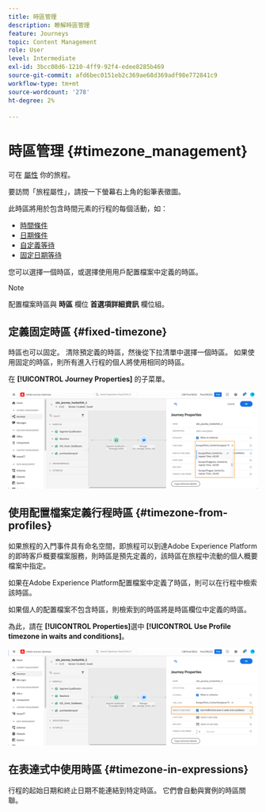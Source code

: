 ```yaml
---
title: 時區管理
description: 瞭解時區管理
feature: Journeys
topic: Content Management
role: User
level: Intermediate
exl-id: 3bcc08d6-1210-4ff9-92f4-edee8285b469
source-git-commit: afd6bec0151eb2c369ae68d369adf98e772841c9
workflow-type: tm+mt
source-wordcount: '278'
ht-degree: 2%

---
```


# 時區管理 {#timezone_management}

可在 [屬性](../building-journeys/journey-gs.md#change-properties) 你的旅程。

要訪問「旅程屬性」，請按一下螢幕右上角的鉛筆表徵圖。

此時區將用於包含時間元素的行程的每個活動，如：

* [時間條件](../building-journeys/condition-activity.md#time_condition)
* [日期條件](../building-journeys/condition-activity.md#date_condition)
* [自定義等待](../building-journeys/wait-activity.md#custom)
* [固定日期等待](../building-journeys/wait-activity.md#fixed_date)

您可以選擇一個時區，或選擇使用用戶配置檔案中定義的時區。

>[!NOTE]
>
>配置檔案時區與 **時區** 欄位 **首選項詳細資訊** 欄位組。

## 定義固定時區 {#fixed-timezone}

時區也可以固定。 清除預定義的時區，然後從下拉清單中選擇一個時區。 如果使用固定的時區，則所有進入行程的個人將使用相同的時區。

在 **[!UICONTROL Journey Properties]** 的子菜單。

![](assets/journey72.png)

## 使用配置檔案定義行程時區 {#timezone-from-profiles}

如果旅程的入門事件具有命名空間，即旅程可以到達Adobe Experience Platform的即時客戶概要檔案服務，則時區是預先定義的，該時區在旅程中流動的個人概要檔案中指定。

如果在Adobe Experience Platform配置檔案中定義了時區，則可以在行程中檢索該時區。

如果個人的配置檔案不包含時區，則檢索到的時區將是時區欄位中定義的時區。

為此，請在 **[!UICONTROL Properties]**&#x200B;選中 **[!UICONTROL Use Profile timezone in waits and conditions]**。

![](assets/journey73.png)

## 在表達式中使用時區 {#timezone-in-expressions}

行程的起始日期和終止日期不能連結到特定時區。 它們會自動與實例的時區關聯。
